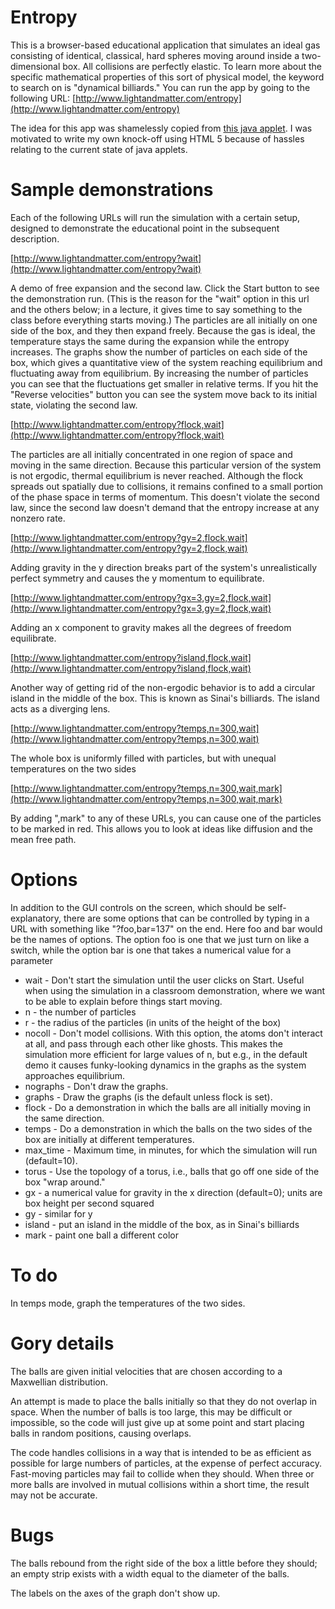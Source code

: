 Entropy
=======

This is a browser-based educational application that simulates an ideal gas consisting
of identical, classical, hard spheres moving around inside a two-dimensional box.
All collisions are perfectly elastic.
To learn more about the specific mathematical properties of this sort of
physical model, the keyword to search on is "dynamical billiards."
You can run the app by going to the following URL:
[http://www.lightandmatter.com/entropy](http://www.lightandmatter.com/entropy)

The idea for this app was shamelessly copied from
[this java applet](http://stp.clarku.edu/simulations/approachtoequilibrium/index.html).
I was motivated to write my own knock-off using HTML 5 because of hassles relating to
the current state of java applets.

Sample demonstrations
=====================

Each of the following URLs will run the simulation with a certain setup, designed to
demonstrate the educational point in the subsequent description.

[http://www.lightandmatter.com/entropy?wait](http://www.lightandmatter.com/entropy?wait)

A demo of free expansion and the second law. Click the Start button to
see the demonstration run. (This is the reason for the "wait" option
in this url and the others below; in a lecture, it gives time to say
something to the class before everything starts moving.) The particles
are all initially on one side of the box, and they then expand freely.
Because the gas is ideal, the temperature stays the same during the expansion
while the entropy increases.
The graphs show the number of particles on each side of the box, which
gives a quantitative view of the system reaching equilibrium and
fluctuating away from equilibrium. By increasing the number of
particles you can see that the fluctuations get smaller in relative
terms. If you hit the "Reverse velocities" button you can see the
system move back to its initial state, violating the second law. 

[http://www.lightandmatter.com/entropy?flock,wait](http://www.lightandmatter.com/entropy?flock,wait)

The particles are all initially concentrated in one region of space
and moving in the same direction. Because this particular version of
the system is not ergodic, thermal equilibrium is never reached.
Although the flock spreads out spatially due to collisions, it remains
confined to a small portion of the phase space in terms of momentum.
This doesn't violate the second law, since the second law doesn't
demand that the entropy increase at any nonzero rate. 

[http://www.lightandmatter.com/entropy?gy=2,flock,wait](http://www.lightandmatter.com/entropy?gy=2,flock,wait)

Adding gravity in the y direction breaks part of the system's
unrealistically perfect symmetry and causes the y momentum to
equilibrate. 

[http://www.lightandmatter.com/entropy?gx=3,gy=2,flock,wait](http://www.lightandmatter.com/entropy?gx=3,gy=2,flock,wait)

Adding an x component to gravity makes all the degrees of freedom
equilibrate. 

[http://www.lightandmatter.com/entropy?island,flock,wait](http://www.lightandmatter.com/entropy?island,flock,wait)

Another way of getting rid of the non-ergodic behavior is to add a
circular island in the middle of the box. This is known as Sinai's
billiards. The island acts as a diverging lens. 

[http://www.lightandmatter.com/entropy?temps,n=300,wait](http://www.lightandmatter.com/entropy?temps,n=300,wait)

The whole box is uniformly filled with particles, but with unequal
temperatures on the two sides

[http://www.lightandmatter.com/entropy?temps,n=300,wait,mark](http://www.lightandmatter.com/entropy?temps,n=300,wait,mark)

By adding ",mark" to any of these URLs, you can cause one of the
particles to be marked in red. This allows you to look at ideas like
diffusion and the mean free path. 

Options
=======

In addition to the GUI controls on the screen, which should be self-explanatory,
there are some options that can be controlled by typing in a URL with something
like "?foo,bar=137" on the end. Here foo and bar would be the names of options.
The option foo is one that we just turn on like a switch, while the option bar
is one that takes a numerical value for a parameter

* wait - Don't start the simulation until the user clicks on Start. Useful when using the simulation in a classroom
          demonstration, where we want to be able to explain before things start moving.
* n - the number of particles
* r - the radius of the particles (in units of the height of the box)
* nocoll - Don't model collisions. With this option, the atoms don't interact
           at all, and pass through each other like ghosts. This makes the
           simulation more efficient for large values of n, but e.g., in the default demo it causes funky-looking
           dynamics in the graphs as the system approaches equilibrium.
* nographs - Don't draw the graphs.
* graphs - Draw the graphs (is the default unless flock is set).
* flock - Do a demonstration in which the balls are all initially moving in the same direction.
* temps - Do a demonstration in which the balls on the two sides of the box are initially
           at different temperatures.
* max_time - Maximum time, in minutes, for which the simulation will run (default=10).
* torus - Use the topology of a torus, i.e., balls that go off one side of the box "wrap around."
* gx - a numerical value for gravity in the x direction (default=0); units are box height per second squared
* gy - similar for y
* island - put an island in the middle of the box, as in Sinai's billiards
* mark - paint one ball a different color


To do
=====
In temps mode, graph the temperatures of the two sides.

Gory details
============

The balls are given initial velocities that are chosen according to a Maxwellian
distribution.

An attempt is made to place the balls initially so that they do not overlap in space.
When the number of balls is too large, this may be difficult or impossible, so the
code will just give up at some point and start placing balls in random positions,
causing overlaps.

The code handles collisions in a way that is intended to be as efficient as possible
for large numbers of particles, at the expense of perfect accuracy.
Fast-moving particles may fail to collide when they should.
When three or more balls are involved in mutual collisions within a short time, the
result may not be accurate.

Bugs
====
The balls rebound from the right side of the box a little before they should;
an empty strip exists with a width equal to the diameter of the balls.

The labels on the axes of the graph don't show up.
